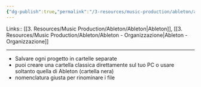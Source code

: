 ```yaml
---
{"dg-publish":true,"permalink":"/3-resources/music-production/ableton/ableton-come-salvare-nel-modo-giusto-i-progetti/","tags":["note"]}
---
```


Links:: [[3. Resources/Music Production/Ableton/Ableton\|Ableton]], [[3. Resources/Music Production/Ableton/Ableton - Organizzazione\|Ableton - Organizzazione]]

---
- Salvare ogni progetto in cartelle separate
- puoi creare una cartella classica direttamente sul tuo PC o usare soltanto quella di Ableton (cartella nera)
- nomenclatura giusta per rinominare i file

